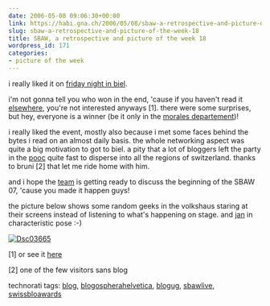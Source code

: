 ```yaml
---
date: 2006-05-08 09:06:30+00:00
link: https://habi.gna.ch/2006/05/08/sbaw-a-retrospective-and-picture-of-the-week-18/
slug: sbaw-a-retrospective-and-picture-of-the-week-18
title: SBAW, a retrospective and picture of the week 18
wordpress_id: 171
categories:
- picture of the week
---
```



i really liked it on [friday night in biel](http://swissblogawards.ch/).
  
i'm not gonna tell you who won in the end, 'cause if you haven't read it [elsewhere](http://planet.blogug.ch/search/tag:sbaw%20or%20tag:sbawlive%20or%20inlink:swissblogawards.ch%20or%20sbaw), you're not interested anyways [1]. there were some surprises, but hey, everyone is a winner (be it only in the [morales departement](http://rho.slowli.com/2006/05/06/sbaw-2006/))!



i really liked the event, mostly also because i met some faces behind the bytes i read on an almost daily basis. the whole networking aspect was quite a big motivation to got to biel. a pity that a lot of bloggers left the party in the [pooc](http://www.pooc.ch/bar.html) quite fast to disperse into all the regions of switzerland. thanks to bruni [2] that let me ride home with him.



and i hope the [team](http://swissblogawards.ch/team/) is getting ready to discuss the beginning of the SBAW 07, 'cause you made it happen guys!



the picture below shows some random geeks in the volkshaus staring at their screens instead of listening to what's happening on stage. and [jan](https://pieceoplastic.com/) in characteristic pose :-) 
  




[![Dsc03665](https://habi.gna.ch/blog/images/DSC03665-tm.jpg)](https://habi.gna.ch/blog/images/DSC03665.jpg)







[1] or see it [here](http://swissblogawards.ch/winners2006)
  
[2] one of the few visitors sans blog





technorati tags: [blog](http://www.technorati.com/tag/blog), [blogospherahelvetica](http://www.technorati.com/tag/blogospherahelvetica), [blogug](http://www.technorati.com/tag/blogug), [sbawlive](http://www.technorati.com/tag/sbawlive), [swissbloawards](http://www.technorati.com/tag/swissbloawards)

